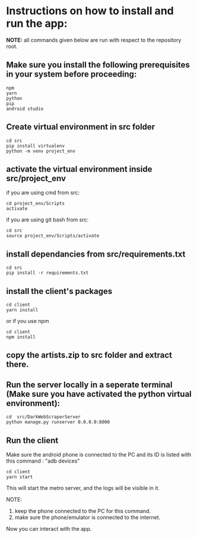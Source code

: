 # Instructions on how to install and run the app:

**NOTE:** all commands given below are run with respect to the repository root.

## Make sure you install the following prerequisites in your system before proceeding:

    npm
    yarn
    python
    pip
    android studio

## Create virtual environment in src folder

    cd src
    pip install virtualenv
    python -m venv project_env

## activate the virtual environment inside src/project_env

if you are using cmd from src:

    cd project_env/Scripts
    activate

if you are using git bash from src:

    cd src
    source project_env/Scripts/activate

## install dependancies from src/requirements.txt

    cd src
    pip install -r requirements.txt

## install the client's packages

    cd client
    yarn install

or if you use npm

    cd client
    npm install

## copy the artists.zip to src folder and extract there.

## Run the server locally in a seperate terminal (Make sure you have activated the python virtual environment):

    cd  src/DarkWebScraperServer
    python manage.py runserver 0.0.0.0:8000

## Run the client

Make sure the android phone is connected to the PC and its ID is listed with this command : "adb devices"

    cd client
    yarn start

This will start the metro server, and the logs will be visible in it.

NOTE:

1. keep the phone connected to the PC for this command.
2. make sure the phone/emulator is connected to the internet.

Now you can interact with the app.
